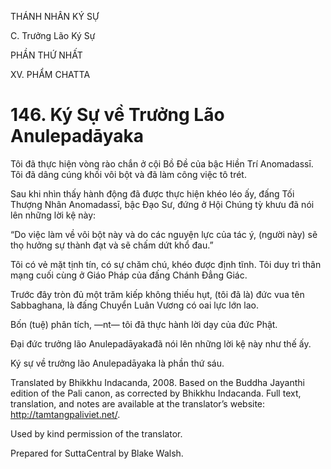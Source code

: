 THÁNH NHÂN KÝ SỰ

C. Trưởng Lão Ký Sự

PHẦN THỨ NHẤT

XV. PHẨM CHATTA

# 146\. Ký Sự về Trưởng Lão Anulepadāyaka

Tôi đã thực hiện vòng rào chắn ở cội Bồ Đề của bậc Hiền Trí Anomadassī. Tôi đã dâng cúng khối vôi bột và đã làm công việc tô trét.

Sau khi nhìn thấy hành động đã được thực hiện khéo léo ấy, đấng Tối Thượng Nhân Anomadassī, bậc Đạo Sư, đứng ở Hội Chúng tỳ khưu đã nói lên những lời kệ này:

“Do việc làm về vôi bột này và do các nguyện lực của tác ý, (người này) sẽ thọ hưởng sự thành đạt và sẽ chấm dứt khổ đau.”

Tôi có vẻ mặt tịnh tín, có sự chăm chú, khéo được định tĩnh. Tôi duy trì thân mạng cuối cùng ở Giáo Pháp của đấng Chánh Đẳng Giác.

Trước đây tròn đủ một trăm kiếp không thiếu hụt, (tôi đã là) đức vua tên Sabbaghana, là đấng Chuyển Luân Vương có oai lực lớn lao.

Bốn (tuệ) phân tích, ―nt― tôi đã thực hành lời dạy của đức Phật.

Đại đức trưởng lão Anulepadāyakađã nói lên những lời kệ này như thế ấy.

Ký sự về trưởng lão Anulepadāyaka là phần thứ sáu.

Translated by Bhikkhu Indacanda, 2008. Based on the Buddha Jayanthi edition of the Pali canon, as corrected by Bhikkhu Indacanda. Full text, translation, and notes are available at the translator’s website: http://tamtangpaliviet.net/.

Used by kind permission of the translator.

Prepared for SuttaCentral by Blake Walsh.